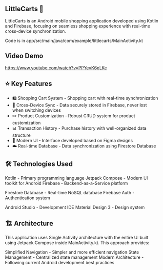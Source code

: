 ## LittleCarts 🛒
LittleCarts is an Android mobile shopping application developed using Kotlin and Firebase, focusing on seamless shopping experience with real-time cross-device synchronization.

Code is in app/src/main/java/com/example/littlecarts/MainActivity.kt

## Video Demo
https://www.youtube.com/watch?v=PPYevK6qLKc 

## ⭐ Key Features

- 🛍️ Shopping Cart System - Shopping cart with real-time synchronization
- 🔄 Cross-Device Sync - Data securely stored in Firebase, never lost when switching devices
- ✏️ Product Customization - Robust CRUD system for product customization
- 📊 Transaction History - Purchase history with well-organized data structure
- 🎨 Modern UI - Interface developed based on Figma designs
- ☁️ Real-time Database - Data synchronization using Firestore Database

## 🛠️ Technologies Used

Kotlin - Primary programming language
Jetpack Compose - Modern UI toolkit for Android
Firebase - Backend-as-a-Service platform

Firestore Database - Real-time NoSQL database
Firebase Auth - Authentication system


Android Studio - Development IDE
Material Design 3 - Design system

## 🏗️ Architecture
This application uses Single Activity architecture with the entire UI built using Jetpack Compose inside MainActivity.kt. This approach provides:

Simplified Navigation - Simpler and more efficient navigation
State Management - Centralized state management
Modern Architecture - Following current Android development best practices
